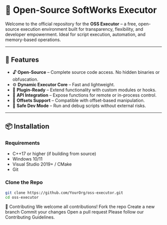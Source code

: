 # 🧠 Open-Source SoftWorks Executor

Welcome to the official repository for the **OSS Executor** – a free, open-source execution environment built for transparency, flexibility, and developer empowerment. Ideal for script execution, automation, and memory-based operations. 

---

## 🚀 Features

- 🔓 **Open-Source** – Complete source code access. No hidden binaries or obfuscation.
- ⚙️ **Dynamic Executor Core** – Fast and lightweight.
- 🧩 **Plugin-Ready** – Extend functionality with custom modules or hooks.
- 📡 **API Integration** – Expose functions for remote or in-process control.
- 📍 **Offsets Support** – Compatible with offset-based manipulation.
- 🧪 **Safe Dev Mode** – Run and debug scripts without external risks.

---

## 📦 Installation

### Requirements
- C++17 or higher (if building from source)
- Windows 10/11
- Visual Studio 2019+ / CMake
- Git

### Clone the Repo

```bash
git clone https://github.com/YourOrg/oss-executor.git
cd oss-executor

```
🤝 Contributing
We welcome all contributions!
Fork the repo
Create a new branch
Commit your changes
Open a pull request
Please follow our Contributing Guidelines.
